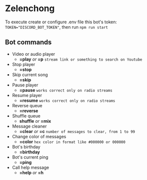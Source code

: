 # Zelenchong

To execute create or configure .env file this bot's token: `TOKEN="DISCORD_BOT_TOKEN"`, then run `npm run start`

## Bot commands

- Video or audio player
  - **=play** _or_ **=p** `stream link or something to search on Youtube`
- Stop player
  - **=stop**
- Skip current song
  - **=skip**
- Pause player
  - **=pause** `works correct only on radio streams`
- Resume player
  - **=resume** `works correct only on radio streams`
- Reverse queue
  - **=reverse**
- Shuffle queue
  - **shuffle** _or_ **=mix**
- Message cleaner
  - **=clear** _or_ **=c** `number of messages to clear, from 1 to 99`
- Change color of messages
  - **=color** `hex color in format like #000000 or 000000`
- Bot's birthday
  - **=birthday**
- Bot's current ping
  - **=ping**
- Call help message
  - **=help** _or_ **=h**
